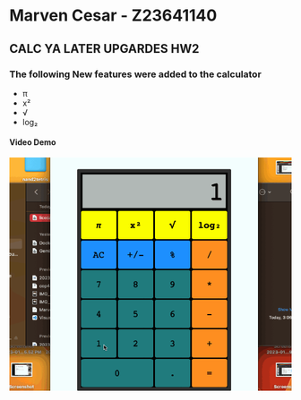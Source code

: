 # Marven Cesar - Z23641140
## CALC YA LATER UPGARDES HW2
### The following New features were added to the calculator
* π
* x²
* √
* log₂
#### Video Demo
![](https://github.com/cop4808-spring-2023-fullstack-web/cop4808-git-and-github-fundamentals-MarvenCesar/blob/main/HW2GIF.gif)